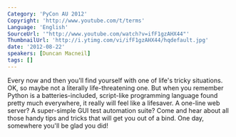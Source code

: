 ```yaml
---
Category: 'PyCon AU 2012'
Copyright: 'http://www.youtube.com/t/terms'
Language: 'English'
SourceUrl: '"http://www.youtube.com/watch?v=ifF1gzAHX44"'
ThumbnailUrl: 'http://i.ytimg.com/vi/ifF1gzAHX44/hqdefault.jpg'
date: '2012-08-22'
speakers: [Duncan Macneil]
tags: []
---
```

Every now and then you'll find yourself with one of life's tricky situations.
OK, so maybe not a literally life-threatening one. But when you remember
Python is a batteries-included, script-like programming language found pretty
much everywhere, it really will feel like a lifesaver. A one-line web server?
A super-simple GUI test automation suite? Come and hear about all those handy
tips and tricks that will get you out of a bind. One day, somewhere you'll be
glad you did!

